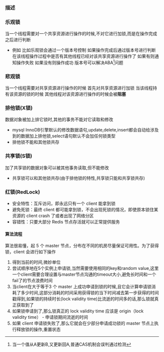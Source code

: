 ### 描述

### 乐观锁
当一个线程需要对一个共享资源进行操作的时候,不对它进行加锁,而是在操作完成之后进行判断
- 例如
比如乐观锁会通过一个版本号控制
如果操作完成后通过版本号进行判断在该线程操作过程中是否有其他线程已经对该共享资源进行操作了
如果有则通知操作失败
如果没有则操作成功
版本号可以解决ABA[^1]问题

### 悲观锁
当一个线程需要对共享资源进行操作的时候
首先对共享资源进行加锁
当该线程持有该资源的锁的时候
其他线程对该资源进行操作的时候会被**阻塞**

### 排他锁(X锁)
数据对象被加上排它锁时,其他的事务不能对它读取和修改
- mysql InnoDB引擎默认的修改数据语句,update,delete,insert都会自动给涉及到的数据加上排他锁,select语句默认不会加任何锁类型
- 排他锁不能和其他锁共存

### 共享锁(S锁)
加了共享锁的数据对象可以被其他事务读取,但不能修改
- 共享锁可以和其他锁共存(由于排他锁的特性,共享锁只能和共享锁共存)

### 红锁(RedLock)
- 安全特性：互斥访问，即永远只有一个 client 能拿到锁 
- 避免死锁：最终 client 都可能拿到锁，不会出现死锁的情况，即使原本锁住某资源的 client crash 了或者出现了网络分区 
- 容错性：只要大部分 Redis 节点存活就可以正常提供服务 

#### 算法流程
算法很易懂，起 5 个 master 节点，分布在不同的机房尽量保证可用性。为了获得锁，client 会进行如下操作
1. 得到当前的时间,微妙单位 
2. 尝试顺序地在5个实例上申请锁,当然需要使用相同的key和random value,这里一个client需要合理设置与master节点沟通的timeout大小,避免长时间和一个fail了的节点浪费时间
3. 当client在大于等于3 个 master 上成功申请到锁的时候,且它会计算申请锁消耗了多少时间,这部分消耗的时间采用获得锁的当下时间减去第一步获得的时间戳得到,如果锁的持续时长(lock validity time)比流逝的时间多的话,那么锁就真正获取到了
4. 如果锁申请到了,那么锁真正的 lock validity time 应该是 origin（lock validity time） - 申请锁期间流逝的时间 
5. 如果 client 申请锁失败了,那么它就会在少部分申请成功锁的 master 节点上执行释放锁的操作,重置状态 

[^1]: 当一个值从A更新B,又更新回A,普通CAS机制会误判通过检测
